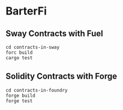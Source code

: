 # BarterFi

## Sway Contracts with Fuel

```
cd contracts-in-sway
forc build
cargo test
```

## Solidity Contracts with Forge

```
cd contracts-in-foundry
forge build
forge test
```
